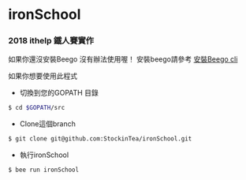 # ironSchool

### 2018 ithelp 鐵人賽實作

如果你還沒安裝Beego 沒有辦法使用喔！
安裝beego請參考 [安裝Beego cli](https://ithelp.ithome.com.tw/articles/10192092)

如果你想要使用此程式

- 切換到您的GOPATH 目錄
```bash
$ cd $GOPATH/src
```

- Clone這個branch
```bash
$ git clone git@github.com:StockinTea/ironSchool.git
```

- 執行ironSchool
```bash
$ bee run ironSchool
```